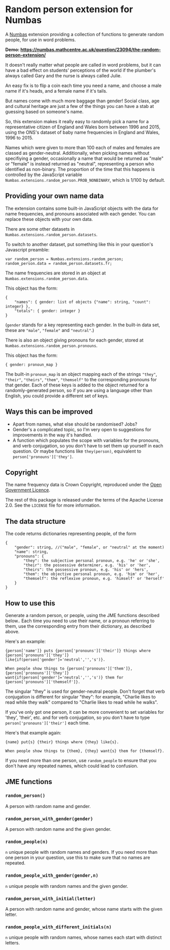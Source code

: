# Random person extension for Numbas

A [Numbas](http://www.numbas.org.uk) extension providing a collection of functions to generate random people, for use in word problems.

**Demo: https://numbas.mathcentre.ac.uk/question/23094/the-random-person-extension/**

It doesn't really matter what people are called in word problems, but it can have a bad effect on students' perceptions of the world if the plumber's always called Gary and the nurse is always called Julie.

An easy fix is to flip a coin each time you need a name, and choose a male name if it's heads, and a female name if it's tails.

But names come with much more baggage than gender! Social class, age and cultural heritage are just a few of the things you can have a stab at guessing based on someone's name.

So, this extension makes it really easy to randomly pick a name for a representative citizen of England and Wales born between 1996 and 2015, using the ONS's dataset of baby name frequencies in England and Wales, 1996 to 2015.

Names which were given to more than 100 each of males and females are classed as gender-neutral.
Additionally, when picking names without specifiying a gender, occasionally a name that would be returned as "male" or "female" is instead returned as "neutral", representing a person who identified as non-binary.
The proportion of the time that this happens is controlled by the JavaScript variable `Numbas.extensions.random_person.PROB_NONBINARY`, which is 1/100 by default.

## Providing your own name data

The extension contains some built-in JavaScript objects with the data for name frequencies, and pronouns associated with each gender.
You can replace these objects with your own data.

There are some other datasets in `Numbas.extensions.random_person.datasets`.

To switch to another dataset, put something like this in your question's Javascript preamble:

```
var random_person = Numbas.extensions.random_person;
random_person.data = random_person.datasets.fr;
```

The name frequencies are stored in an object at `Numbas.extensions.random_person.data`.

This object has the form:

```
{
    "names": { gender: list of objects {"name": string, "count": integer} },
    "totals": { gender: integer }
}
```

(`gender` stands for a key representing each gender. In the built-in data set, these are `"male"`, `"female"` and `"neutral"`.)

There is also an object giving pronouns for each gender, stored at `Numbas.extensions.random_person.pronouns`.

This object has the form:

```
{ gender: pronoun_map }
```

The built-in `pronoun_map` is an object mapping each of the strings `"they"`, `"their"`, `"theirs"`, `"them"`, `"themself"` to the corresponding pronouns for that gender.
Each of these keys is added to the object returned for a randomly-generated person, so if you are using a language other than English, you could provide a different set of keys.

## Ways this can be improved

* Apart from names, what else should be randomised? Jobs?
* Gender's a complicated topic, so I'm very open to suggestions for improvements in the way it's handled.
* A function which populates the scope with variables for the pronouns, and verb conjugation, so you don't have to set them up yourself in each question. Or maybe functions like `they(person)`, equivalent to `person['pronouns']['they']`.

## Copyright

The name frequency data is Crown Copyright, reproduced under the [Open Government Licence](http://www.nationalarchives.gov.uk/doc/open-government-licence/version/3/).

The rest of this package is released under the terms of the Apache License 2.0. See the `LICENSE` file for more information.

## The data structure

The code returns dictionaries representing people, of the form

```
{
    "gender": string, //("male", "female", or "neutral" at the moment)
    "name": string,
    "pronouns": {
        "they": the subjective personal pronoun, e.g. 'he' or 'she',
        "their": the possessive determiner, e.g. 'his' or 'her',
        "theirs": the possessive pronoun, e.g. 'his' or 'hers',
        "them": the objective personal pronoun, e.g. 'him' or 'her',
        "themself": the reflexive pronoun, e.g. 'himself' or 'herself'
    }
}
```

## How to use this

Generate a random person, or people, using the JME functions described below.. Each time you need to use their name, or a pronoun referring to them, use the corresponding entry from their dictionary, as described above.

Here's an example:

```
{person['name']} puts {person['pronouns']['their']} things where {person['pronouns']['they']} like{if(person['gender']='neutral','','s')}.

When people show things to {person['pronouns']['them']}, {person['pronouns']['they']} want{if(person['gender']='neutral','','s')} them for {person['pronouns']['themself']}.
```

The singular "they" is used for gender-neutral people. Don't forget that verb conjugation is different for singular "they": for example, "Charlie likes to read while they walk" compared to "Charlie likes to read while he walks".

If you've only got one person, it can be more convenient to set variables for 'they', 'their', etc. and for verb conjugation, so you don't have to type `person['pronouns']['their']` each time.

Here's that example again:

```
{name} put{s} {their} things where {they} like{s}.

When people show things to {them}, {they} want{s} them for {themself}.
```

If you need more than one person, use `random_people` to ensure that you don't have any repeated names, which could lead to confusion.

## JME functions

### `random_person()`

A person with random name and gender.

### `random_person_with_gender(gender)`

A person with random name and the given gender.

### `random_people(n)`

`n` unique people with random names and genders. If you need more than one person in your question, use this to make sure that no names are repeated.

### `random_people_with_gender(gender,n)`

`n` unique people with random names and the given gender.

### `random_person_with_initial(letter)`

A person with random name and gender, whose name starts with the given letter.

### `random_people_with_different_initials(n)`

`n` unique people with random names, whose names each start with distinct letters.
